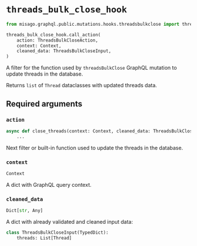 # `threads_bulk_close_hook`

```python
from misago.graphql.public.mutations.hooks.threadsbulkclose import threads_bulk_close_hook

threads_bulk_close_hook.call_action(
    action: ThreadsBulkCloseAction,
    context: Context,
    cleaned_data: ThreadsBulkCloseInput,
)
```

A filter for the function used by `threadsBulkClose` GraphQL mutation to update threads in the database.

Returns `list` of `Thread` dataclasses with updated threads data.


## Required arguments

### `action`

```python
async def close_threads(context: Context, cleaned_data: ThreadsBulkCloseInput) -> List[Thread]:
    ...
```

Next filter or built-in function used to update the threads in the database.


### `context`

```python
Context
```

A dict with GraphQL query context.


### `cleaned_data`

```python
Dict[str, Any]
```

A dict with already validated and cleaned input data:

```python
class ThreadsBulkCloseInput(TypedDict):
    threads: List[Thread]
```